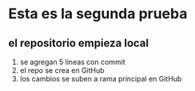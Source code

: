 # Esta es la segunda prueba
## el repositorio empieza local
1. se agregan 5 lineas con commit
2. el repo se crea en GitHub
3. los cambios se suben a rama principal en GitHub